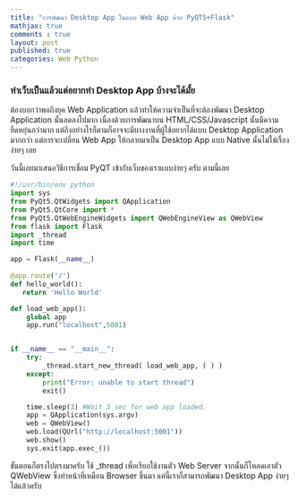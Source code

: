 ```yaml
---
title: "การพัฒนา Desktop App ในแบบ Web App ด้วย PyQT5+Flask"
mathjax: true
comments : true
layout: post
published: true
categories: Web Python
---
```


### ทำเว็บเป็นแล้วแต่อยากทำ Desktop App บ้างจะได้มั้ย

ต้องบอกว่าพอถึงยุค Web Application แล้วทำให้ความจำเป็นที่จะต้องพัฒนา Desktop Application นั้นลดลงไปมาก เนื่องด้วยการพัฒนาบน HTML/CSS/Javascript นั้นมีความยืดหยุ่นกว่ามาก แต่ถึงอย่างไรก็ตามก็อาจจะมีบางงานที่ผู้ใช้อยากได้แบบ Desktop Application มากกว่า แต่การจะเปลี่ยน Web App ให้กลายมาเป็น Desktop App แบบ Native นั้นไม่ใช่เรื่องง่ายๆ เลย 


วันนี้เลยมาเสนอวิธีการเชื่อม PyQT เข้ากับเว็บของเราแบบง่ายๆ ครับ ตามนี้เลย

```python
#!/usr/bin/env python
import sys
from PyQt5.QtWidgets import QApplication
from PyQt5.QtCore import *
from PyQt5.QtWebEngineWidgets import QWebEngineView as QWebView
from flask import Flask
import _thread
import time

app = Flask(__name__)
    
@app.route('/')
def hello_world():
   return 'Hello World'

def load_web_app():
    global app
    app.run("localhost",5001)


if __name__ == "__main__":
    try:
        _thread.start_new_thread( load_web_app, ( ) )
    except:
        print("Error: unable to start thread")
        exit()

    time.sleep(3) #Wait 3 sec for web app loaded.
    app = QApplication(sys.argv)
    web = QWebView()
    web.load(QUrl("http://localhost:5001"))
    web.show()
    sys.exit(app.exec_())

```

ขั้นตอนก็ตรงไปตรงมาครับ ใช้ _thread เพื่อเรียกใช้งานตัว Web Server จากนั้นก็โหลดเอาตัว QWebView ซึ่งทำหน้าที่เหมือน Browser ขึ้นมา แค่นี้เราก็สามารถพัฒนา Desktop App ง่ายๆ ได้แล้วครับ